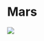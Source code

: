 # Mars

[![](http://img.youtube.com/vi/W9olSzNOh8s/0.jpg)](http://www.youtube.com/watch?v=W9olSzNOh8s)













